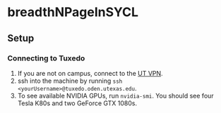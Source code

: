 # breadthNPageInSYCL

## Setup

### Connecting to Tuxedo

1. If you are not on campus, connect to the [UT VPN](https://wikis.utexas.edu/display/engritgpublic/Connecting+to+the+University+of+Texas+VPN).
2. ssh into the machine by running `ssh <yourUsername>@tuxedo.oden.utexas.edu`.
3. To see available NVIDIA GPUs, run `nvidia-smi`. You should see four Tesla K80s and two GeForce GTX 1080s.
